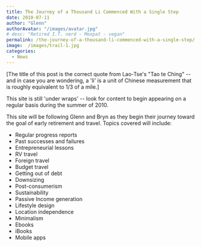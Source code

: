 ```yaml
---
title: The Journey of a Thousand Li Commenced With a Single Step
date: 2010-07-11
author: "Glenn"
authorAvatar: "/images/avatar.jpg"
# desc: "Retired I.T. nerd - Mexpat - vegan"
permalink: /the-journey-of-a-thousand-li-commenced-with-a-single-step/
image:  /images/trail-1.jpg
categories:
  - News
---
```

[The title of this post is the correct quote from Lao-Tse's "Tao te Ching" -- and in case you are wondering, a 'li' is a unit of Chinese measurement that is roughly equivalent to 1/3 of a mile.]

This site is still 'under wraps' -- look for content to begin appearing on a regular basis during the summer of 2010.

This site will be following Glenn and Bryn as they begin their journey toward the goal of early retirement and travel. Topics covered will include:

* Regular progress reports
* Past successes and failures
* Entrepreneurial lessons
* RV travel
* Foreign travel
* Budget travel
* Getting out of debt
* Downsizing
* Post-consumerism
* Sustainability
* Passive Income generation
* Lifestyle design
* Location independence
* Minimalism
* Ebooks
* iBooks
* Mobile apps